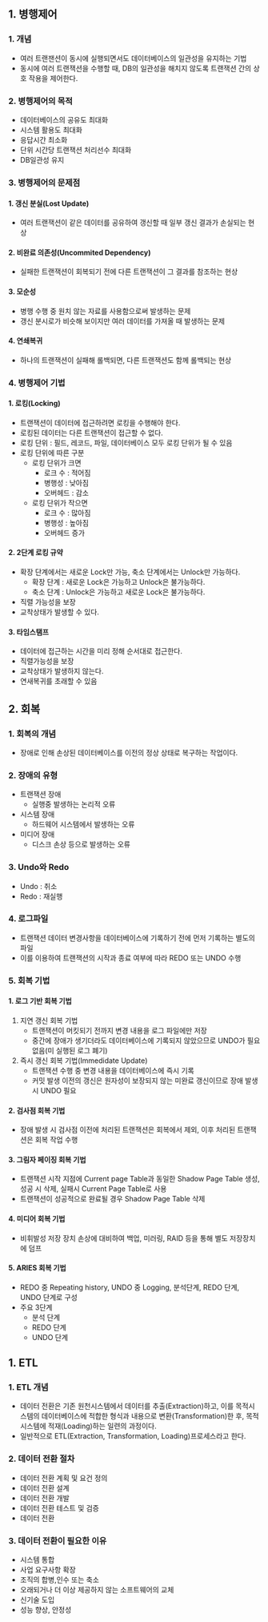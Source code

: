 ## 1. 병행제어
### 1. 개념
- 여러 트랜잰션이 동시에 실행되면서도 데이터베이스의 일관성을 유지하는 기법
- 동시에 여러 트랜잭션을 수행할 때, DB의 일관성을 해치지 않도록 트랜잭션 간의 상호 작용을 제어한다.

### 2. 병행제어의 목적
- 데이터베이스의 공유도 최대화
- 시스템 활용도 최대화
- 응답시간 최소화
- 단위 시간당 트랜잭션 처리선수 최대화
- DB일관성 유지

### 3. 병행제어의 문제점
#### 1. 갱신 분실(Lost Update)
- 여러 트랜잭션이 같은 데이터를 공유하여 갱신할 때 일부 갱신 결과가 손실되는 현상

#### 2. 비완료 의존성(Uncommited Dependency)
- 실패한 트랜잭션이 회복되기 전에 다른 트랜잭션이 그 결과를 참조하는 현상

#### 3. 모순성
- 병행 수행 중 원치 않는 자료를 사용함으로써 발생하는 문제
- 갱신 분시로가 비슷해 보이지만 여러 데이터를 가져올 때 발생하는 문제

#### 4. 연쇄복귀
- 하나의 트랜잭션이 실패해 롤백되면, 다른 트랜잭션도 함께 롤백되는 현상

### 4. 병행제어 기법
#### 1. 로킹(Locking)
- 트랜잭션이 데이터에 접근하려면 로킹을 수행해야 한다.
- 로킹된 데이터는 다른 트랜잭션이 접근할 수 없다.
- 로킹 단위 : 필드, 레코드, 파일, 데이터베이스 모두 로킹 단위가 될 수 있음
- 로킹 단위에 따른 구분
  - 로킹 단위가 크면
    - 로크 수 : 적어짐
    - 병행성 : 낮아짐
    - 오버헤드 : 감소
  - 로킹 단위가 작으면
    - 로크 수 : 많아짐
    - 병행성 : 높아짐
    - 오버헤드 증가 
#### 2. 2단계 로킹 규약
- 확장 단계에서는 새로운 Lock만 가능, 축소 단계에서는 Unlock만 가능하다.
  - 확장 단계 : 새로운 Lock은 가능하고 Unlock은 불가능하다.
  - 축소 단계 : Unlock은 가능하고 새로운 Lock은 불가능하다.
- 직렬 가능성을 보장
- 교착상태가 발생할 수 있다.

#### 3. 타임스탬프
- 데이터에 접근하는 시간을 미리 정해 순서대로 접근한다.
- 직렬가능성을 보장
- 교착상태가 발생하지 않는다.
- 연새복귀를 초래할 수 있음

## 2. 회복
### 1. 회복의 개념
- 장애로 인해 손상된 데이터베이스를 이전의 정상 상태로 복구하는 작업이다.

### 2. 장애의 유형
- 트랜잭션 장애
  - 실행중 발생하는 논리적 오류
- 시스템 장애
  - 하드웨어 시스템에서 발생하는 오류
- 미디어 장애
  - 디스크 손상 등으로 발생하는 오류

### 3. Undo와 Redo
- Undo : 취소
- Redo : 재실행

### 4. 로그파일
- 트랜잭션 데이터 변경사항을 데이터베이스에 기록하기 전에 먼저 기록하는 별도의 파일
- 이를 이용하여 트랜잭션의 시작과 종료 여부에 따라 REDO 또는 UNDO 수행

### 5. 회복 기법
#### 1. 로그 기반 회복 기법
1. 지연 갱신 회복 기법
   - 트랜잭션이 머킷되기 전까지 변경 내용을 로그 파일에만 저장
   - 중간에 장애가 생기더라도 데이터베이스에 기록되지 않았으므로 UNDO가 필요 없음(미 실행된 로그 폐기)
2. 즉시 갱신 회복 기법(Immedidate Update)
   - 트랜잭션 수행 중 변경 내용을 데이터베이스에 즉시 기록
   - 커밋 발생 이전의 갱신은 원자성이 보장되지 않는 미완료 갱신이므로 장애 발생 시 UNDO 필요
#### 2. 검사점 회복 기법
- 장애 발생 시 검사점 이전에 처리된 트랜잭션은 회복에서 제외, 이후 처리된 트랜잭션은 회복 작업 수행
#### 3. 그림자 페이징 회복 기법
- 트랜잭션 시작 지점에 Current page Table과 동일한 Shadow Page Table 생성, 성공 시 삭제, 실패시 Current Page Table로 사용
- 트랜잭션이 성공적으로 완료될 경우 Shadow Page Table 삭제
#### 4. 미디어 회복 기법
- 비휘발성 저장 장치 손상에 대비하여 백업, 미러링, RAID 등을 통해 별도 저장장치에 덤프
#### 5. ARIES 회복 기법
- REDO 중 Repeating history, UNDO 중 Logging, 분석단계, REDO 단계, UNDO 단계로 구성
- 주요 3단계
  - 분석 단계
  - REDO 단계
  - UNDO 단계

## 1. ETL
### 1. ETL 개념
- 데이터 전환은 기존 원천시스템에서 데이터를 추출(Extraction)하고, 이를 목적시스템의 데이터베이스에 적합한 형식과 내용으로 변환(Transformation)한 후, 목적시스템에 적재(Loading)하는 일련의 과정이다.
- 일반적으로 ETL(Extraction, Transformation, Loading)프로세스라고 한다.

### 2. 데이터 전환 절차
- 데이터 전환 계획 및 요건 정의
- 데이터 전환 설계
- 데이터 전환 개발
- 데이터 전환 테스트 및 검증
- 데이터 전환

### 3. 데이터 전환이 필요한 이유
- 시스템 통합
- 사업 요구사항 확장
- 조직의 합병,인수 또는 축소
- 오래되거나 더 이상 제공하지 않는 소프트웨어의 교체
- 신기술 도입
- 성능 향상, 안정성